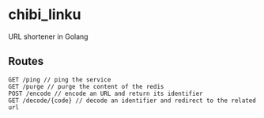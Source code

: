 # chibi_linku
URL shortener in Golang

## Routes

```
GET /ping // ping the service
GET /purge // purge the content of the redis
POST /encode // encode an URL and return its identifier
GET /decode/{code} // decode an identifier and redirect to the related url
```
